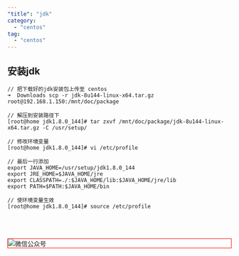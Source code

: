 ```yaml
---
"title": "jdk"
category:
  - "centos"
tag:
  - "centos"
---
```


## 安装jdk

```
// 把下载好的jdk安装包上传至 centos 
➜  Downloads scp -r jdk-8u144-linux-x64.tar.gz root@192.168.1.150:/mnt/doc/package 

// 解压到安装路径下
[root@home jdk1.8.0_144]# tar zxvf /mnt/doc/package/jdk-8u144-linux-x64.tar.gz -C /usr/setup/

// 修改环境变量
[root@home jdk1.8.0_144]# vi /etc/profile

// 最后一行添加
export JAVA_HOME=/usr/setup/jdk1.8.0_144
export JRE_HOME=$JAVA_HOME/jre
export CLASSPATH=./:$JAVA_HOME/lib:$JAVA_HOME/jre/lib
export PATH=$PATH:$JAVA_HOME/bin

// 使环境变量生效
[root@home jdk1.8.0_144]# source /etc/profile
```



<br /><br /><br />
<img style="border:1px red solid; display:block; margin:0 auto;" :src="$withBase('/qrcode.jpg')" alt="微信公众号" />


